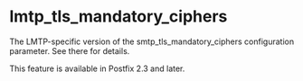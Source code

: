 # lmtp_tls_mandatory_ciphers 

 The LMTP-specific version of the smtp_tls_mandatory_ciphers
configuration parameter.  See there for details. 

 This feature is available in Postfix 2.3 and later. 


